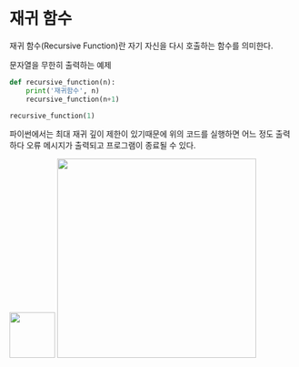 # 재귀 함수

재귀 함수(Recursive Function)란 자기 자신을 다시 호출하는 함수를 의미한다.

문자열을 무한히 출력하는 예제
``` python
def recursive_function(n):
    print('재귀함수', n)
    recursive_function(n+1)

recursive_function(1)
```

파이썬에서는 최대 재귀 깊이 제한이 있기때문에 위의 코드를 실행하면 어느 정도 출력하다 오류 메시지가 출력되고 프로그램이 종료될 수 있다.

<p>
<img style="display:inline" width="80px" src="https://user-images.githubusercontent.com/53163222/128749035-d1343a1b-47ac-4d7a-81a7-978b208be346.png">
<img style="display:inline" width="350px"src="https://user-images.githubusercontent.com/53163222/128750200-7cf8aa1e-1692-443d-b8e4-7a999eb5821e.png
">
</p>
